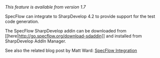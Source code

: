 *This feature is available from version 1.7*

SpecFlow can integrate to SharpDevelop 4.2 to provide support for the test code generation. 

The SpecFlow SharpDevelop addin can be downloaded from [[here|http://go.specflow.org/download-sdaddin]] and installed from SharpDevelop AddIn Manager.

See also the related blog post by Matt Ward: [SpecFlow Integration](http://community.sharpdevelop.net/blogs/mattward/archive/2011/08/09/SpecFlowIntegration.aspx)